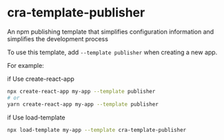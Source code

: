 # cra-template-publisher

An npm publishing template that simplifies configuration information and simplifies the development process

To use this template, add `--template publisher` when creating a new app.

For example:

if Use create-react-app
```sh
npx create-react-app my-app --template publisher
# or
yarn create-react-app my-app --template publisher
```

if Use load-template
```sh
npx load-template my-app --template cra-template-publisher
```



